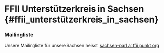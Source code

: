 # FFII Unterstützerkreis in Sachsen {#ffii_unterstützerkreis_in_sachsen}

### Mailingliste

Unsere Mailingliste für unsere Sachsen heisst: [sachsen-parl at ffii
punkt
org](http://lists.ffii.org/mailman/listinfo/sachsen-parl "wikilink")

